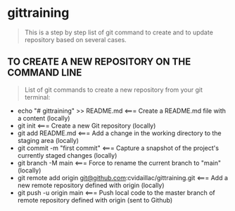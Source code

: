 # gittraining

> This is a step by step list of git command to create and to update repository based on several cases.


## TO CREATE A NEW REPOSITORY ON THE COMMAND LINE

> List of git commands to create a new repository from your git terminal:

-   echo "# gittraining" >> README.md          <===  Create a README.md file with a content   (locally)
-   git init                                   <===  Create a new Git repository (locally)
-   git add README.md          		     <===  Add a change in the working directory to the staging area  (locally)
-   git commit -m "first commit"               <===  Capture a snapshot of the project's currently staged changes  (locally)
-   git branch -M main         		     <===  Force to rename the current branch to "main"   (locally)
-   git remote add origin git@github.com:cvidaillac/gittraining.git          <===  Add a new remote repository defined with origin (locally)
-   git push -u origin main         	     <===  Push local code to the master branch of remote repository defined with origin (sent to Github)
  
  
